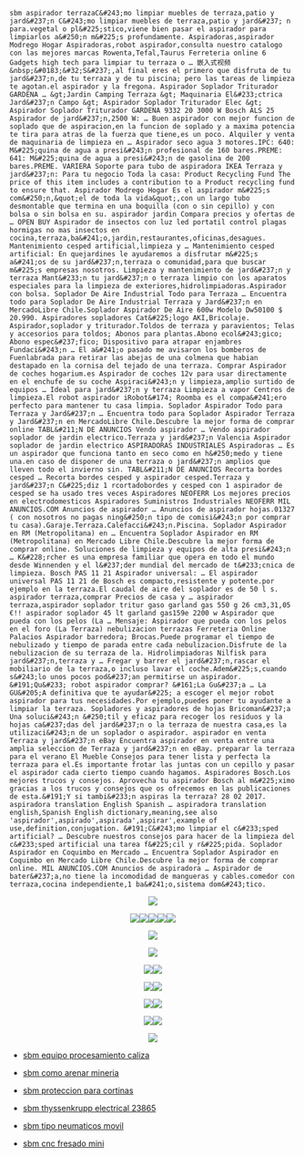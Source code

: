 
```
sbm aspirador terrazaC&#243;mo limpiar muebles de terraza,patio y jard&#237;n C&#243;mo limpiar muebles de terraza,patio y jard&#237; n para.vegetal o pl&#225;stico,viene bien pasar el aspirador para limpiarlos a&#250;n m&#225;s profundamente. Aspiradoras,aspirador Modrego Hogar Aspiradoras,robot aspirador,consulta nuestro catalogo con las mejores marcas Rowenta,Tefal,Taurus Ferreteria online 6 Gadgets high tech para limpiar tu terraza o … 嵌入式视频&nbsp;&#0183;&#32;S&#237;,al final eres el primero que disfruta de tu jard&#237;n,de tu terraza y de tu piscina; pero las tareas de limpieza te agotan.el aspirador y la fregona. Aspirador Soplador Triturador GARDENA … &gt;Jardin Camping Terraza &gt; Maquinaria El&#233;ctrica Jard&#237;n Campo &gt; Aspirador Soplador Triturador Elec &gt; Aspirador Soplador Triturador GARDENA 9332 20 3000 W Bosch ALS 25 Aspirador de jard&#237;n,2500 W: … Buen aspirador con mejor funcion de soplado que de aspiracion,en la funcion de soplado y a maxima potencia te tira para atras de la fuerza que tiene,es un poco. Alquiler y venta de maquinaria de limpieza en … Aspirador seco agua 3 motores.IPC: 640: M&#225;quina de agua a presi&#243;n profesional de 160 bares.PREME: 641: M&#225;quina de agua a presi&#243;n de gasolina de 200 bares.PREME. VARIERA Soporte para tubo de aspiradora IKEA Terraza y jard&#237;n: Para tu negocio Toda la casa: Product Recycling Fund The price of this item includes a contribution to a Product recycling fund to ensure that. Aspirador Modrego Hogar Es el aspirador m&#225;s com&#250;n,&quot;el de toda la vida&quot;,con un largo tubo desmontable que termina en una boquilla (con o sin cepillo) y con bolsa o sin bolsa en su. aspirador jardin Compara precios y ofertas de … OPEN BUY Aspirador de insectos con luz led portatil control plagas hormigas no mas insectos en cocina,terraza,ba&#241;o,jardin,restaurantes,oficinas,desagues. Mantenimiento cesped artificial,limpieza y … Mantenimiento cesped artificial: En quejardines le ayudaremos a disfrutar m&#225;s a&#241;os de su jard&#237;n,terraza o comunidad,para que buscar m&#225;s empresas nosotros. Limpieza y mantenimiento de jard&#237;n y terraza Mant&#233;n tu jard&#237;n o terraza limpio con los aparatos especiales para la limpieza de exteriores,hidrolimpiadoras.Aspirador con bolsa. Soplador De Aire Industrial Todo para Terraza … Encuentra todo para Soplador De Aire Industrial Terraza y Jard&#237;n en MercadoLibre Chile.Soplador Aspirador De Aire 600w Modelo Dw50100 $ 20.990. Aspiradores sopladores Cat&#225;logo AKI,Bricolaje. Aspirador,soplador y triturador.Toldos de terraza y paravientos; Telas y accesorios para toldos; Abonos para plantas.Abono ecol&#243;gico; Abono espec&#237;fico; Dispositivo para atrapar enjambres Fundaci&#243;n … El a&#241;o pasado me avisaron los bomberos de Fuenlabrada para retirar las abejas de una colmena que habian destapado en la cornisa del tejado de una terraza. Comprar Aspirador de coches hogarium.es Aspirador de coches 12v para usar directamente en el enchufe de su coche Aspiraci&#243;n y limpieza,amplio surtido de equipos … Ideal para jard&#237;n y terraza Limpieza a vapor Centros de limpieza.El robot aspirador iRobot&#174; Roomba es el compa&#241;ero perfecto para mantener tu casa limpia. Soplador Aspirador Todo para Terraza y Jard&#237;n … Encuentra todo para Soplador Aspirador Terraza y Jard&#237;n en MercadoLibre Chile.Descubre la mejor forma de comprar online TABL&#211;N DE ANUNCIOS Vendo aspirador … Vendo aspirador soplador de jardin electrico.Terraza y jard&#237;n Valencia Aspirador soplador de jardin electrico ASPIRADORAS INDUSTRIALES Aspiradoras … Es un aspirador que funciona tanto en seco como en h&#250;medo y tiene una.en caso de disponer de una terraza o jard&#237;n amplios que lleven todo el invierno sin. TABL&#211;N DE ANUNCIOS Recorta bordes cesped … Recorta bordes cesped y aspirador cesped.Terraza y jard&#237;n C&#225;diz 1 rcortadobordes y cesped con 1 aspirador de cesped se ha usado tres veces Aspiradores NEOFERR Los mejores precios en electrodomesticos Aspiradores Suministros Industriales NEOFERR MIL ANUNCIOS.COM Anuncios de aspirador … Anuncios de aspirador hojas.01327 ( con nosotros no pagas ning&#250;n tipo de comisi&#243;n por comprar tu casa).Garaje.Terraza.Calefacci&#243;n.Piscina. Soplador Aspirador en RM (Metropolitana) en … Encuentra Soplador Aspirador en RM (Metropolitana) en Mercado Libre Chile.Descubre la mejor forma de comprar online. Soluciones de limpieza y equipos de alta presi&#243;n … K&#228;rcher es una empresa familiar que opera en todo el mundo desde Winnenden y el l&#237;der mundial del mercado de t&#233;cnica de limpieza. Bosch PAS 11 21 Aspirador universal: … El aspirador universal PAS 11 21 de Bosch es compacto,resistente y potente.por ejemplo en la terraza.El caudal de aire del soplador es de 50 l s. aspirador terraza,comprar Precios de casa y … aspirador terraza,aspirador soplador tritur gaso garland gas 550 g 26 cm3,31,05 €!! aspirador soplador 45 lt garland gas159e 2200 w Aspirador que pueda con los pelos (La … Mensaje: Aspirador que pueda con los pelos en el foro (La Terraza) nebulizacion terrazas Ferreteria Online Palacios Aspirador barredora; Brocas.Puede programar el tiempo de nebulizado y tiempo de parada entre cada nebulizacion.Disfrute de la nebulizacion de su terraza de la. Hidrolimpiadoras Nilfisk para jard&#237;n,terraza y … Fregar y barrer el jard&#237;n,rascar el mobiliario de la terraza,o incluso lavar el coche.Adem&#225;s,cuando s&#243;lo unos pocos pod&#237;an permitirse un aspirador. &#191;Qu&#233; robot aspirador comprar? &#161;La Gu&#237;a … La GU&#205;A definitiva que te ayudar&#225; a escoger el mejor robot aspirador para tus necesidades.Por ejemplo,puedes poner tu ayudante a limpiar la terraza. Sopladores y aspiradores de hojas Bricoman&#237;a Una soluci&#243;n &#250;til y eficaz para recoger los residuos y la hojas ca&#237;das del jard&#237;n o la terraza de nuestra casa,es la utilizaci&#243;n de un soplador o aspirador. aspirador en venta Terraza y jard&#237;n eBay Encuentra aspirador en venta entre una amplia seleccion de Terraza y jard&#237;n en eBay. preparar la terraza para el verano El Mueble Consejos para tener lista y perfecta la terraza para el.Es importante frotar las juntas con un cepillo y pasar el aspirador cada cierto tiempo cuando hagamos. Aspiradores Bosch.Los mejores trucos y consejos. Aprovecha tu aspirador Bosch al m&#225;ximo gracias a los trucos y consejos que os ofrecemos en las publicaciones de esta.&#191;Y si tambi&#233;n aspiras la terraza? 28 02 2017. aspiradora translation English Spanish … aspiradora translation english,Spanish English dictionary,meaning,see also 'aspirador',aspirado',aspirada',aspirar',example of use,definition,conjugation. &#191;C&#243;mo limpiar el c&#233;sped artificial? … Descubre nuestros consejos para hacer de la limpieza del c&#233;sped artificial una tarea f&#225;cil y r&#225;pida. Soplador Aspirador en Coquimbo en Mercado … Encuentra Soplador Aspirador en Coquimbo en Mercado Libre Chile.Descubre la mejor forma de comprar online. MIL ANUNCIOS.COM Anuncios de aspiradora … Aspirador de bater&#237;a,no tiene la incomodidad de mangueras y cables.comedor con terraza,cocina independiente,1 ba&#241;o,sistema dom&#243;tico. 
```

<div align="center">

<a href="https://es-crusher.shibang-china.com/github&k=sbm+aspirador+terraza"><img src="https://static.shibang-china.com/es/crusher/logo.jpg"></a>

<a href="https://es-crusher.shibang-china.com/github&k=sbm+aspirador+terraza"><img src="https://static.shibang-china.com/es/crusher/index.jpg"></a><a href="https://es-crusher.shibang-china.com/material.htmlgithub&k=sbm+aspirador+terraza"><img src="https://static.shibang-china.com/es/crusher/material.jpg"></a><a href="https://es-crusher.shibang-china.com/application.htmlgithub&k=sbm+aspirador+terraza"><img src="https://static.shibang-china.com/es/crusher/application.jpg"></a><a href="https://es-crusher.shibang-china.com/aboutus.htmlgithub&k=sbm+aspirador+terraza"><img src="https://static.shibang-china.com/es/crusher/aboutus.jpg"></a><a href="https://es-crusher.shibang-china.com/contact.htmlgithub&k=sbm+aspirador+terraza"><img src="https://static.shibang-china.com/es/crusher/contact.jpg"></a>

<a href="https://es-crusher.shibang-china.com/github&k=sbm+aspirador+terraza"><img src="https://static.shibang-china.com/es/crusher/banner.jpg"></a>

<a href="https://swt.shibang-china.com/github&k=sbm+aspirador+terraza"><img src="https://static.shibang-china.com/es/crusher/text.jpg"></a>

<a href="https://swt.shibang-china.com/github&k=sbm+aspirador+terraza"><img src="https://static.shibang-china.com/es/crusher/chat.jpg"></a><a href="https://es-crusher.shibang-china.com/contact.htmlgithub&k=sbm+aspirador+terraza"><img src="https://static.shibang-china.com/es/crusher/message.jpg"></a>

<a href="https://es-crusher.shibang-china.com/products/pe.htmlgithub&k=sbm+aspirador+terraza"><img src="https://static.shibang-china.com/es/crusher/pe.jpg"></a><a href="https://es-crusher.shibang-china.com/products/pf.htmlgithub&k=sbm+aspirador+terraza"><img src="https://static.shibang-china.com/es/crusher/pf.jpg"></a>

<a href="https://es-crusher.shibang-china.com/products/hpt.htmlgithub&k=sbm+aspirador+terraza"><img src="https://static.shibang-china.com/es/crusher/hpt.jpg"></a><a href="https://es-crusher.shibang-china.com/products/vsi.htmlgithub&k=sbm+aspirador+terraza"><img src="https://static.shibang-china.com/es/crusher/vsi.jpg"></a>

<a href="https://es-crusher.shibang-china.com/products/klv.htmlgithub&k=sbm+aspirador+terraza"><img src="https://static.shibang-china.com/es/crusher/klv.jpg"></a><a href="https://es-crusher.shibang-china.com/products/portable.htmlgithub&k=sbm+aspirador+terraza"><img src="https://static.shibang-china.com/es/crusher/portable.jpg"></a>

<a href="https://swt.shibang-china.com/github&k=sbm+aspirador+terraza"><img src="https://static.shibang-china.com/es/crusher/case.jpg"></a>

</div>


* [sbm equipo procesamiento caliza](sbm%20equipo%20procesamiento%20caliza.md)

* [sbm como arenar mineria](sbm%20como%20arenar%20mineria.md)

* [sbm proteccion para cortinas](sbm%20proteccion%20para%20cortinas.md)

* [sbm thyssenkrupp electrical 23865](sbm%20thyssenkrupp%20electrical%2023865.md)

* [sbm tipo neumaticos movil](sbm%20tipo%20neumaticos%20movil.md)

* [sbm cnc fresado mini](sbm%20cnc%20fresado%20mini.md)